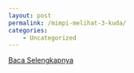 ```yaml
---
layout: post
permalink: /mimpi-melihat-3-kuda/
categories:
    - Uncategorized
---
```


[Baca Selengkapnya](/08)
